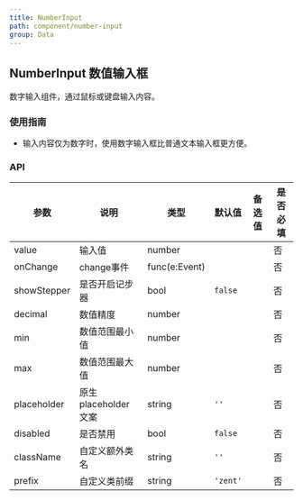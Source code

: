 ```yaml
---
title: NumberInput
path: component/number-input
group: Data
---
```


## NumberInput 数值输入框

数字输入组件，通过鼠标或键盘输入内容。

### 使用指南

- 输入内容仅为数字时，使用数字输入框比普通文本输入框更方便。

### API

| 参数           | 说明              | 类型            | 默认值      | 备选值                     | 是否必填 |
| ------------ | --------------- | ------------- | -------- | ----------------------- | ---- |
| value        | 输入值             | number        |          |                         | 否    |
| onChange     | change事件        | func(e:Event) |          |                         | 否    |
| showStepper  | 是否开启记步器         | bool        | `false` |                        | 否    |
| decimal      | 数值精度            | number        |          |                         | 否    |
| min      | 数值范围最小值            | number        |          |                         | 否    |
| max      | 数值范围最大值            | number        |          |                         | 否    |
| placeholder  | 原生placeholder文案 | string        | `''`     |                         | 否    |
| disabled     | 是否禁用            | bool          | `false`  |                         | 否    |
| className    | 自定义额外类名        | string        | `''`     |                         | 否    |
| prefix       | 自定义类前缀         | string        | `'zent'` |                         | 否    |

<style>
.zent-number-input-wrapper {
	width: 200px;
	margin-bottom: 20px;
}
</style>
